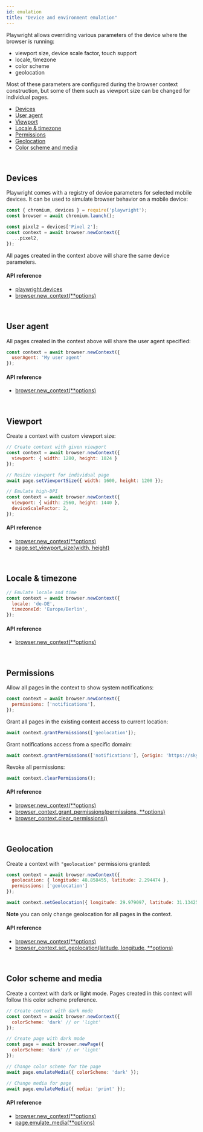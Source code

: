 ```yaml
---
id: emulation
title: "Device and environment emulation"
---
```


Playwright allows overriding various parameters of the device where the browser is running:
- viewport size, device scale factor, touch support
- locale, timezone
- color scheme
- geolocation

Most of these parameters are configured during the browser context construction, but some of them such as viewport size can be changed for individual pages.

- [Devices](#devices)
- [User agent](#user-agent)
- [Viewport](#viewport)
- [Locale & timezone](#locale--timezone)
- [Permissions](#permissions)
- [Geolocation](#geolocation)
- [Color scheme and media](#color-scheme-and-media)

<br/>

## Devices

Playwright comes with a registry of device parameters for selected mobile devices. It can be used to simulate browser behavior on a mobile device:

```js
const { chromium, devices } = require('playwright');
const browser = await chromium.launch();

const pixel2 = devices['Pixel 2'];
const context = await browser.newContext({
  ...pixel2,
});
```

All pages created in the context above will share the same device parameters.

#### API reference
- [playwright.devices](./api/class-playwright.md#playwrightdevices)
- [browser.new_context(**options)](./api/class-browser.md#browsernewcontextoptions)

<br/>

## User agent

All pages created in the context above will share the user agent specified:

```js
const context = await browser.newContext({
  userAgent: 'My user agent'
});
```

#### API reference
- [browser.new_context(**options)](./api/class-browser.md#browsernewcontextoptions)

<br/>

## Viewport

Create a context with custom viewport size:

```js
// Create context with given viewport
const context = await browser.newContext({
  viewport: { width: 1280, height: 1024 }
});

// Resize viewport for individual page
await page.setViewportSize({ width: 1600, height: 1200 });

// Emulate high-DPI
const context = await browser.newContext({
  viewport: { width: 2560, height: 1440 },
  deviceScaleFactor: 2,
});
```

#### API reference
- [browser.new_context(**options)](./api/class-browser.md#browsernewcontextoptions)
- [page.set_viewport_size(width, height)](./api/class-page.md#pagesetviewportsizewidth-height)

<br/>

## Locale & timezone

```js
// Emulate locale and time
const context = await browser.newContext({
  locale: 'de-DE',
  timezoneId: 'Europe/Berlin',
});
```

#### API reference
- [browser.new_context(**options)](./api/class-browser.md#browsernewcontextoptions)

<br/>

## Permissions

Allow all pages in the context to show system notifications:

```js
const context = await browser.newContext({
  permissions: ['notifications'],
});
```

Grant all pages in the existing context access to current location:

```js
await context.grantPermissions(['geolocation']);
```

Grant notifications access from a specific domain:

```js
await context.grantPermissions(['notifications'], {origin: 'https://skype.com'} );
```

Revoke all permissions:

```js
await context.clearPermissions();
```

#### API reference
- [browser.new_context(**options)](./api/class-browser.md#browsernewcontextoptions)
- [browser_context.grant_permissions(permissions, **options)](./api/class-browsercontext.md#browsercontextgrantpermissionspermissions-options)
- [browser_context.clear_permissions()](./api/class-browsercontext.md#browsercontextclearpermissions)

<br/>

## Geolocation

Create a context with `"geolocation"` permissions granted:

```js
const context = await browser.newContext({
  geolocation: { longitude: 48.858455, latitude: 2.294474 },
  permissions: ['geolocation']
});
```

```js
await context.setGeolocation({ longitude: 29.979097, latitude: 31.134256 });
```

**Note** you can only change geolocation for all pages in the context.

#### API reference
- [browser.new_context(**options)](./api/class-browser.md#browsernewcontextoptions)
- [browser_context.set_geolocation(latitude, longitude, **options)](./api/class-browsercontext.md#browsercontextsetgeolocationlatitude-longitude-options)

<br/>

## Color scheme and media

Create a context with dark or light mode. Pages created in this context will follow this color scheme preference.

```js
// Create context with dark mode
const context = await browser.newContext({
  colorScheme: 'dark' // or 'light'
});

// Create page with dark mode
const page = await browser.newPage({
  colorScheme: 'dark' // or 'light'
});

// Change color scheme for the page
await page.emulateMedia({ colorScheme: 'dark' });

// Change media for page
await page.emulateMedia({ media: 'print' });
```

#### API reference
- [browser.new_context(**options)](./api/class-browser.md#browsernewcontextoptions)
- [page.emulate_media(**options)](./api/class-page.md#pageemulatemediaoptions)

[Playwright]: ./api/class-playwright.md "Playwright"
[Browser]: ./api/class-browser.md "Browser"
[BrowserContext]: ./api/class-browsercontext.md "BrowserContext"
[Page]: ./api/class-page.md "Page"
[Frame]: ./api/class-frame.md "Frame"
[ElementHandle]: ./api/class-elementhandle.md "ElementHandle"
[JSHandle]: ./api/class-jshandle.md "JSHandle"
[ConsoleMessage]: ./api/class-consolemessage.md "ConsoleMessage"
[Dialog]: ./api/class-dialog.md "Dialog"
[Download]: ./api/class-download.md "Download"
[Video]: ./api/class-video.md "Video"
[FileChooser]: ./api/class-filechooser.md "FileChooser"
[Keyboard]: ./api/class-keyboard.md "Keyboard"
[Mouse]: ./api/class-mouse.md "Mouse"
[Touchscreen]: ./api/class-touchscreen.md "Touchscreen"
[Request]: ./api/class-request.md "Request"
[Response]: ./api/class-response.md "Response"
[Selectors]: ./api/class-selectors.md "Selectors"
[Route]: ./api/class-route.md "Route"
[WebSocket]: ./api/class-websocket.md "WebSocket"
[TimeoutError]: ./api/class-timeouterror.md "TimeoutError"
[Accessibility]: ./api/class-accessibility.md "Accessibility"
[Worker]: ./api/class-worker.md "Worker"
[BrowserServer]: ./api/class-browserserver.md "BrowserServer"
[BrowserType]: ./api/class-browsertype.md "BrowserType"
[Logger]: ./api/class-logger.md "Logger"
[ChromiumBrowser]: ./api/class-chromiumbrowser.md "ChromiumBrowser"
[ChromiumBrowserContext]: ./api/class-chromiumbrowsercontext.md "ChromiumBrowserContext"
[ChromiumCoverage]: ./api/class-chromiumcoverage.md "ChromiumCoverage"
[CDPSession]: ./api/class-cdpsession.md "CDPSession"
[FirefoxBrowser]: ./api/class-firefoxbrowser.md "FirefoxBrowser"
[WebKitBrowser]: ./api/class-webkitbrowser.md "WebKitBrowser"
[Array]: https://developer.mozilla.org/en-US/docs/Web/JavaScript/Reference/Global_Objects/Array "Array"
[Buffer]: https://nodejs.org/api/buffer.html#buffer_class_buffer "Buffer"
[ChildProcess]: https://nodejs.org/api/child_process.html "ChildProcess"
[Element]: https://developer.mozilla.org/en-US/docs/Web/API/element "Element"
[Error]: https://nodejs.org/api/errors.html#errors_class_error "Error"
[Evaluation Argument]: ./core-concepts.md#evaluationargument "Evaluation Argument"
[Map]: https://developer.mozilla.org/en-US/docs/Web/JavaScript/Reference/Global_Objects/Map "Map"
[Object]: https://developer.mozilla.org/en-US/docs/Web/JavaScript/Reference/Global_Objects/Object "Object"
[Promise]: https://developer.mozilla.org/en-US/docs/Web/JavaScript/Reference/Global_Objects/Promise "Promise"
[RegExp]: https://developer.mozilla.org/en-US/docs/Web/JavaScript/Reference/Global_Objects/RegExp "RegExp"
[Serializable]: https://developer.mozilla.org/en-US/docs/Web/JavaScript/Reference/Global_Objects/JSON/stringify#Description "Serializable"
[UIEvent.detail]: https://developer.mozilla.org/en-US/docs/Web/API/UIEvent/detail "UIEvent.detail"
[URL]: https://nodejs.org/api/url.html "URL"
[USKeyboardLayout]: ../src/usKeyboardLayout.ts "USKeyboardLayout"
[UnixTime]: https://en.wikipedia.org/wiki/Unix_time "Unix Time"
[boolean]: https://developer.mozilla.org/en-US/docs/Web/JavaScript/Data_structures#Boolean_type "Boolean"
[function]: https://developer.mozilla.org/en-US/docs/Web/JavaScript/Reference/Global_Objects/Function "Function"
[iterator]: https://developer.mozilla.org/en-US/docs/Web/JavaScript/Reference/Iteration_protocols "Iterator"
[null]: https://developer.mozilla.org/en-US/docs/Web/JavaScript/Reference/Global_Objects/null "null"
[number]: https://developer.mozilla.org/en-US/docs/Web/JavaScript/Data_structures#Number_type "Number"
[origin]: https://developer.mozilla.org/en-US/docs/Glossary/Origin "Origin"
[selector]: https://developer.mozilla.org/en-US/docs/Web/CSS/CSS_Selectors "selector"
[Readable]: https://nodejs.org/api/stream.html#stream_class_stream_readable "Readable"
[string]: https://developer.mozilla.org/en-US/docs/Web/JavaScript/Data_structures#String_type "string"
[xpath]: https://developer.mozilla.org/en-US/docs/Web/XPath "xpath"
